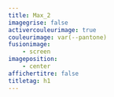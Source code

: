 ```yaml
---
title: Max_2
imagegrise: false
activercouleurimage: true
couleurimage: var(--pantone)
fusionimage:
    - screen
imageposition:
    - center
affichertitre: false
titletag: h1
---
```


